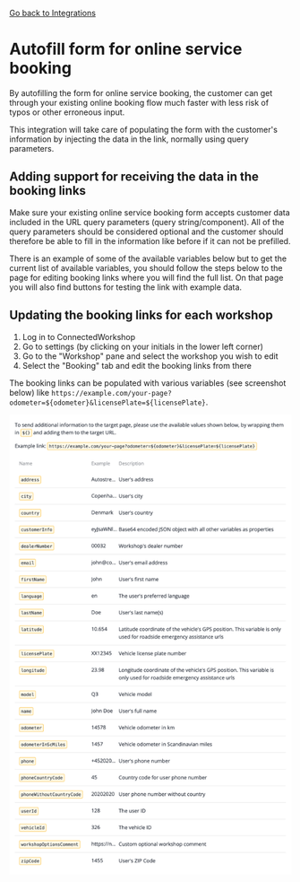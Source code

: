 [Go back to Integrations](./integrations/intro)

# Autofill form for online service booking
By autofilling the form for online service booking, the customer can get through your existing online booking flow much faster with less risk of typos or other erroneous input.

This integration will take care of populating the form with the customer's information by injecting the data in the link, normally using query parameters.

## Adding support for receiving the data in the booking links
Make sure your existing online service booking form accepts customer data included in the URL query parameters (query string/component). All of the query parameters should be considered optional and the customer should therefore be able to fill in the information like before if it can not be prefilled.

There is an example of some of the available variables below but to get the current list of available variables, you should follow the steps below to the page for editing booking links where you will find the full list. On that page you will also find buttons for testing the link with example data.

## Updating the booking links for each workshop
1. Log in to ConnectedWorkshop
2. Go to settings (by clicking on your initials in the lower left corner)
3. Go to the "Workshop" pane and select the workshop you wish to edit
4. Select the "Booking" tab and edit the booking links from there

The booking links can be populated with various variables (see screenshot below) like `https://example.com/your-page?odometer=${odometer}&licensePlate=${licensePlate}`.

![Booking autofill variables](./booking-autofill-variables-screenshot.png)
